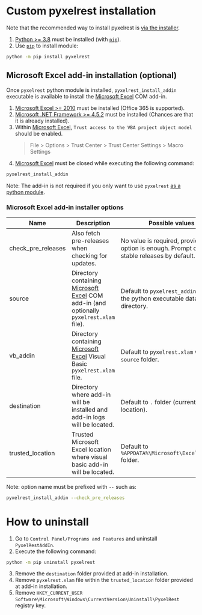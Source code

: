 # Custom pyxelrest installation

Note that the recommended way to install pyxelrest is [via the installer](installer.md).

1. [Python >= 3.8](https://www.python.org/downloads/) must be installed (with [`pip`](https://pip.pypa.io/en/stable/)).
2. Use [`pip`](https://pip.pypa.io/en/stable/) to install module:
```bash
python -m pip install pyxelrest
```

## Microsoft Excel add-in installation (optional)

Once `pyxelrest` python module is installed, `pyxelrest_install_addin` executable is available to install the [Microsoft Excel] COM add-in.

1. [Microsoft Excel >= 2010](https://products.office.com/en-us/excel) must be installed (Office 365 is supported).
2. [Microsoft .NET Framework >= 4.5.2](http://go.microsoft.com/fwlink/?linkid=328856) must be installed (Chances are that it is already installed).
3. Within [Microsoft Excel], `Trust access to the VBA project object model` should be enabled.
   > File > Options > Trust Center > Trust Center Settings > Macro Settings
4. [Microsoft Excel] must be closed while executing the following command:
```bash
pyxelrest_install_addin
```

Note: The add-in is not required if you only want to use `pyxelrest` [as a python module](../python_module.md).

### Microsoft Excel add-in installer options

| Name | Description | Possible values |
|------|-------------|-----------------|
| check_pre_releases | Also fetch pre-releases when checking for updates. | No value is required, providing the option is enough. Prompt only for stable releases by default. |
| source | Directory containing [Microsoft Excel] COM add-in (and optionally `pyxelrest.xlam` file). | Default to `pyxelrest_addin` folder in the python executable data directory. |
| vb_addin | Directory containing [Microsoft Excel] Visual Basic `pyxelrest.xlam` file. | Default to `pyxelrest.xlam` within `source` folder. |
| destination | Directory where add-in will be installed and add-in logs will be located. | Default to `.` folder (current location). |
| trusted_location | Trusted Microsoft Excel location where visual basic add-in will be located. | Default to `%APPDATA%\Microsoft\Excel\XLSTART` folder. |

Note: option name must be prefixed with `--` such as:
```bash
pyxelrest_install_addin --check_pre_releases
```

# How to uninstall

1. Go to `Control Panel/Programs and Features` and uninstall `PyxelRestAddIn`.
2. Execute the following command:
```bash
python -m pip uninstall pyxelrest
```
3. Remove the `destination` folder provided at add-in installation.
4. Remove `pyxelrest.xlam` file within the `trusted_location` folder provided at add-in installation.
5. Remove `HKEY_CURRENT_USER` `Software\Microsoft\Windows\CurrentVersion\Uninstall\PyxelRest` registry key.

[Microsoft Excel]: https://products.office.com/en-us/excel
